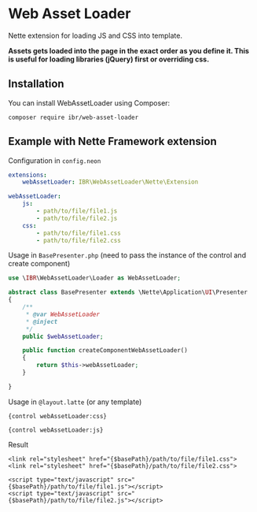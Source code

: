 # Web Asset Loader
Nette extension for loading JS and CSS into template.

**Assets gets loaded into the page in the exact order as you define it. This is useful for loading libraries (jQuery) first or overriding css.**

## Installation

You can install WebAssetLoader using Composer:

```
composer require ibr/web-asset-loader
```

## Example with Nette Framework extension

Configuration in `config.neon`

```yaml
extensions:
	webAssetLoader: IBR\WebAssetLoader\Nette\Extension

webAssetLoader:
	js:
		- path/to/file/file1.js
		- path/to/file/file2.js
	css:
		- path/to/file/file1.css
		- path/to/file/file2.css
```

Usage in `BasePresenter.php` (need to pass the instance of the control and create component)

```php
use \IBR\WebAssetLoader\Loader as WebAssetLoader;

abstract class BasePresenter extends \Nette\Application\UI\Presenter
{
	/**
	 * @var WebAssetLoader
	 * @inject
	 */
	public $webAssetLoader;

	public function createComponentWebAssetLoader()
	{
		return $this->webAssetLoader;
	}

}
```

Usage in `@layout.latte` (or any template)

```latte
{control webAssetLoader:css}

{control webAssetLoader:js}
```

Result

```latte
<link rel="stylesheet" href="{$basePath}/path/to/file/file1.css">
<link rel="stylesheet" href="{$basePath}/path/to/file/file2.css">

<script type="text/javascript" src="{$basePath}/path/to/file/file1.js"></script>
<script type="text/javascript" src="{$basePath}/path/to/file/file2.js"></script>
```
